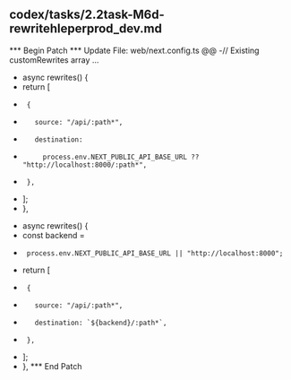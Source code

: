 ## codex/tasks/2.2task-M6d-rewritehleperprod_dev.md

*** Begin Patch
*** Update File: web/next.config.ts
@@
-// Existing customRewrites array …
-  async rewrites() {
-    return [
-      {
-        source: "/api/:path*",
-        destination:
-          process.env.NEXT_PUBLIC_API_BASE_URL ?? "http://localhost:8000/:path*",
-      },
-    ];
-  },
+  async rewrites() {
+    const backend =
+      process.env.NEXT_PUBLIC_API_BASE_URL || "http://localhost:8000";
+    return [
+      {
+        source: "/api/:path*",
+        destination: `${backend}/:path*`,
+      },
+    ];
+  },
*** End Patch
